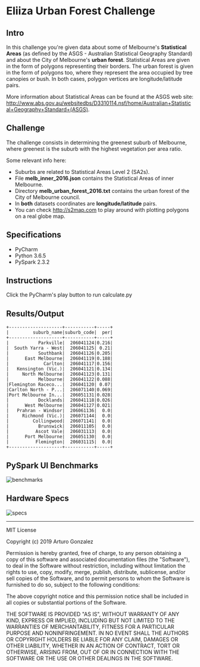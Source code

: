 # Eliiza Urban Forest Challenge

## Intro

In this challenge you're given data about some of Melbourne's **Statistical Areas** (as defined by the ASGS - Australian 
Statistical Geography Standard) and about the City of Melbourne's **urban forest**.  Statistical Areas are given in the form 
of polygons representing their borders.  The urban forest is given in the form of polygons too, where they represent 
the area occupied by tree canopies or bush.  In both cases, polygon vertices are longitude/latitude pairs.

More information about Statistical Areas can be found at the ASGS web site:
http://www.abs.gov.au/websitedbs/D3310114.nsf/home/Australian+Statistical+Geography+Standard+(ASGS).

## Challenge

The challenge consists in determining the greenest suburb of Melbourne, where greenest is the suburb with the highest 
vegetation per area ratio.

Some relevant info here:
- Suburbs are related to Statistical Areas Level 2 (SA2s).
- File **melb_inner_2016.json** contains the Statistical Areas of inner Melbourne.
- Directory **melb_urban_forest_2016.txt** contains the urban forest of the City of Melbourne council.
- In **both** datasets coordinates are **longitude/latitude** pairs.
- You can check http://s2map.com to play around with plotting polygons on a real globe map.

## Specifications

- PyCharm
- Python 3.6.5
- PySpark 2.3.2

## Instructions

Click the PyCharm's play button to run calculate.py

## Results/Output

```commandline
+--------------------+-----------+-----+
|         suburb_name|suburb_code|  per|
+--------------------+-----------+-----+
|           Parkville|  206041124|0.216|
|  South Yarra - West|  206041125| 0.21|
|           Southbank|  206041126|0.205|
|      East Melbourne|  206041119|0.188|
|             Carlton|  206041117|0.156|
|   Kensington (Vic.)|  206041121|0.134|
|     North Melbourne|  206041123|0.131|
|           Melbourne|  206041122|0.088|
|Flemington Raceco...|  206041120| 0.07|
|Carlton North - P...|  206071140|0.069|
|Port Melbourne In...|  206051131|0.028|
|           Docklands|  206041118|0.026|
|      West Melbourne|  206041127|0.021|
|   Prahran - Windsor|  206061136|  0.0|
|     Richmond (Vic.)|  206071144|  0.0|
|         Collingwood|  206071141|  0.0|
|           Brunswick|  206011105|  0.0|
|          Ascot Vale|  206031113|  0.0|
|      Port Melbourne|  206051130|  0.0|
|          Flemington|  206031115|  0.0|
+--------------------+-----------+-----+
```
## PySpark UI Benchmarks

![benchmarks](https://github.com/arturosolutions/challenge-urban-forest/blob/master/images/benchmarks.png)

## Hardware Specs

![specs](https://github.com/arturosolutions/challenge-urban-forest/blob/master/images/specs.png)

----

MIT License

Copyright (c) 2019 Arturo Gonzalez

Permission is hereby granted, free of charge, to any person obtaining a copy
of this software and associated documentation files (the "Software"), to deal
in the Software without restriction, including without limitation the rights
to use, copy, modify, merge, publish, distribute, sublicense, and/or sell
copies of the Software, and to permit persons to whom the Software is
furnished to do so, subject to the following conditions:

The above copyright notice and this permission notice shall be included in all
copies or substantial portions of the Software.

THE SOFTWARE IS PROVIDED "AS IS", WITHOUT WARRANTY OF ANY KIND, EXPRESS OR
IMPLIED, INCLUDING BUT NOT LIMITED TO THE WARRANTIES OF MERCHANTABILITY,
FITNESS FOR A PARTICULAR PURPOSE AND NONINFRINGEMENT. IN NO EVENT SHALL THE
AUTHORS OR COPYRIGHT HOLDERS BE LIABLE FOR ANY CLAIM, DAMAGES OR OTHER
LIABILITY, WHETHER IN AN ACTION OF CONTRACT, TORT OR OTHERWISE, ARISING FROM,
OUT OF OR IN CONNECTION WITH THE SOFTWARE OR THE USE OR OTHER DEALINGS IN THE
SOFTWARE.
